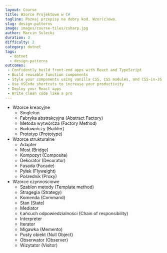 ```yaml
---
layout: Course
title: Wzorce Projektowe w C#
tagline: Poznaj przepisy na dobry kod. Wzor(c)owo.
slug: design-patterns
image: images/course-tiles/csharp.jpg
author: Marcin Sulecki
duration: 3
difficulty: 2
category: dotnet
tags:
  - dotnet
  - design-patterns
outcomes:
 - Confidently build front-end apps with React and TypeScript
 - Build reusable function components
 - Style your components using vanilla CSS, CSS modules, and CSS-in-JS
 - Use VSCode shortcuts to increase your productivity
 - Deploy your React apps
 - Write clean code like a pro
---
```


* Wzorce kreacyjne
	* Singleton
	* Fabryka abstrakcyjna (Abstract Factory)
	* Metoda wytwórcza (Factory Method)
	* Budowniczy (Builder)
	* Prototyp (Prototype)
* Wzorce strukturalne
	* Adapter
	* Most (Bridge)
	* Kompozyt (Composite)
	* Dekorator (Decorator)
	* Fasada (Facade)
	* Pyłek (Flyweight)
	* Pośrednik (Proxy)
* Wzorce czynnościowe
	* Szablon metody (Template method)
	* Stragegia (Strategy)
	* Komenda (Command)
	* Stan (State)
	* Mediator
	* Łańcuch odpowiedzialności (Chain of responsibility)
	* Interpreter
	* Iterator
	* Migawka (Memento)
	* Pusty obiekt (Null Object)
	* Obserwator (Observer)
	* Wizytator (Visitor)


